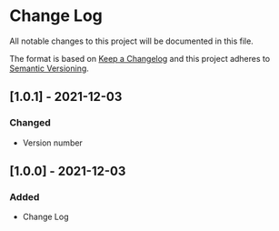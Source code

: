 # Change Log

All notable changes to this project will be documented in this file.

The format is based on [Keep a Changelog](http://keepachangelog.com/)
and this project adheres to [Semantic Versioning](http://semver.org/).

## [1.0.1] - 2021-12-03

### Changed
- Version number

## [1.0.0] - 2021-12-03

### Added
- Change Log